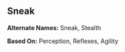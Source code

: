 Sneak
-----

__Alternate Names:__ Sneak, Stealth

__Based On:__ <span title='Space'>Perception</span>, <span title='Adventure'>Reflexes</span>, <span title='Fantasy'>Agility</span>
